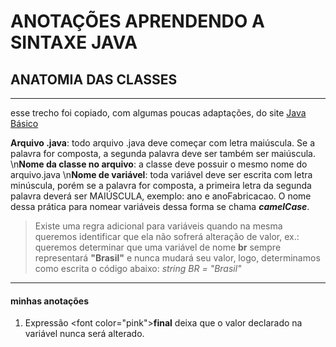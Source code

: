 # ANOTAÇÕES APRENDENDO A SINTAXE JAVA

## ANATOMIA DAS CLASSES

---
esse trecho foi copiado, com algumas poucas adaptações, do site [Java Básico](https://glysns.gitbook.io/java-basico/sintaxe/anatomia-das-classes) 

**Arquivo .java**: todo arquivo .java deve começar com letra maiúscula. Se a palavra for composta, a segunda palavra deve ser também ser maiúscula.
\n**Nome da classe no arquivo**: a classe deve possuir o mesmo nome do arquivo.java
\n**Nome de variável**: toda variável deve ser escrita com letra minúscula, porém se a palavra for composta, a primeira letra da segunda palavra deverá ser MAIÚSCULA, exemplo: ano e anoFabricacao. O nome dessa prática para nomear variáveis dessa forma se chama ***camelCase***. 
> Existe uma regra adicional para variáveis quando na mesma queremos identificar que ela não sofrerá alteração de valor, ex.: queremos determinar que uma variável de nome **br**  sempre representará **"Brasil"** e nunca mudará seu valor, logo, determinamos como escrita o código abaixo: _string BR = "Brasil"_



---
#### minhas anotações

1. Expressão <font color=\"pink\">**final**</font> deixa que o valor declarado na variável nunca será alterado. 